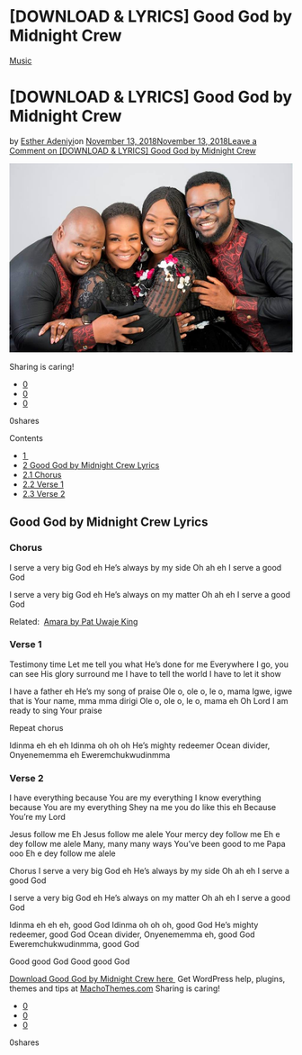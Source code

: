 # [DOWNLOAD & LYRICS] Good God by Midnight Crew

[Music](https://estheradeniyi.com/category/music/)
# [DOWNLOAD & LYRICS] Good God by Midnight Crew

by [Esther Adeniyi](https://estheradeniyi.com/author/esther-adeniyi/)on [November 13, 2018November 13, 2018](https://estheradeniyi.com/good-god-by-midnight-crew/)[Leave a Comment on [DOWNLOAD & LYRICS] Good God by Midnight Crew](https://estheradeniyi.com/good-god-by-midnight-crew/#respond)

![Good God by Midnight Crew](images\Good-God-by-Midnight-Crew.jpg)

Sharing is caring!

- [0](https://www.facebook.com/sharer/sharer.php?u=https%3A%2F%2Festheradeniyi.com%2Fgood-god-by-midnight-crew%2F&amp;t=%5BDOWNLOAD%20%26%20LYRICS%5D%20Good%20God%20by%20Midnight%20Crew)
- [0](https://twitter.com/intent/tweet?text=%5BDOWNLOAD%20%26%20LYRICS%5D%20Good%20God%20by%20Midnight%20Crew&amp;url=https%3A%2F%2Festheradeniyi.com%2Fgood-god-by-midnight-crew%2F)
- [0](#)

0shares

Contents

- [1 &#xFEFF;](#i)
- [2 Good God by Midnight Crew Lyrics](#Good_God_by_Midnight_Crew_Lyrics)
- [2.1 Chorus](#Chorus)
- [2.2 Verse 1](#Verse_1)
- [2.3 Verse 2](#Verse_2)

## Good God by Midnight Crew Lyrics

### Chorus

I serve a very big God eh
 He&#x2019;s always by my side
 Oh ah eh
 I serve a good God

I serve a very big God eh
 He&#x2019;s always on my matter
 Oh ah eh
 I serve a good God

Related:&#xA0; [Amara by Pat Uwaje King](https://estheradeniyi.com/amara-grace-by-pat-uwaje-king-free-mp3/)

### Verse 1

Testimony time
 Let me tell you what He&#x2019;s done for me
 Everywhere I go, you can see His glory surround me
 I have to tell the world
 I have to let it show

I have a father eh
 He&#x2019;s my song of praise
 Ole o, ole o, le o, mama
 Igwe, igwe that is Your name, mma mma dirigi
 Ole o, ole o, le o, mama eh
 Oh Lord I am ready to sing Your praise

Repeat chorus

Idinma eh eh eh
 Idinma oh oh oh
 He&#x2019;s mighty redeemer
 Ocean divider, Onyenememma eh
 Eweremchukwudinmma

### Verse 2

I have everything because You are my everything
 I know everything because You are my everything
 Shey na me you do like this eh
 Because You&#x2019;re my Lord

Jesus follow me
 Eh Jesus follow me alele
 Your mercy dey follow me
 Eh e dey follow me alele
 Many, many many ways You&#x2019;ve been good to me Papa ooo
 Eh e dey follow me alele

Chorus
 I serve a very big God eh
 He&#x2019;s always by my side
 Oh ah eh
 I serve a good God

I serve a very big God eh
 He&#x2019;s always on my matter
 Oh ah eh
 I serve a good God

Idinma eh eh eh, good God
 Idinma oh oh oh, good God
 He&#x2019;s mighty redeemer, good God
 Ocean divider, Onyenememma eh, good God
 Eweremchukwudinmma, good God

Good good God
 Good good God

[Download Good God by Midnight Crew here&#xA0;](http://www.gmusicplus.com/midnight-crew-good-god-congratulation/)
 Get WordPress help, plugins, themes and tips at [MachoThemes.com](https://www.machothemes.com?utm_source=remove-footer-credit&amp;utm_medium=front&amp;utm_campaign=credit-link)
Sharing is caring!

- [0](https://www.facebook.com/sharer/sharer.php?u=https%3A%2F%2Festheradeniyi.com%2Fgood-god-by-midnight-crew%2F&amp;t=%5BDOWNLOAD%20%26%20LYRICS%5D%20Good%20God%20by%20Midnight%20Crew)
- [0](https://twitter.com/intent/tweet?text=%5BDOWNLOAD%20%26%20LYRICS%5D%20Good%20God%20by%20Midnight%20Crew&amp;url=https%3A%2F%2Festheradeniyi.com%2Fgood-god-by-midnight-crew%2F)
- [0](#)

0shares